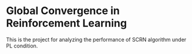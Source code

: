 # Global Convergence in Reinforcement Learning
This is the project for analyzing the performance of SCRN algorithm under PL condition.
